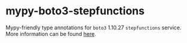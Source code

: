 # mypy-boto3-stepfunctions

Mypy-friendly type annotations for `boto3` 1.10.27 `stepfunctions` service.
More information can be found [here](https://github.com/vemel/mypy_boto3).
